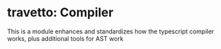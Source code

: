 travetto: Compiler
===

This is a module enhances and standardizes how the typescript compiler works, plus additional tools for AST work
